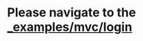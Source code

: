 # Please navigate to the [_examples/mvc/login](https://github.com/kataras/iris/tree/v8/_examples/mvc/login)